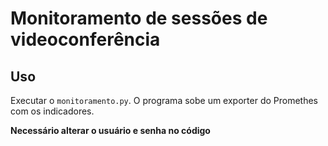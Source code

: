 # Monitoramento de sessões de videoconferência

## Uso
Executar o `monitoramento.py`. O programa sobe um exporter do Promethes com os indicadores.

**Necessário alterar o usuário e senha no código**

